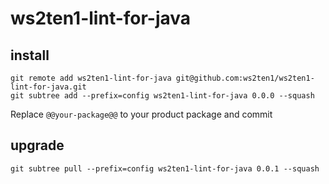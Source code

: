 # ws2ten1-lint-for-java

## install

```
git remote add ws2ten1-lint-for-java git@github.com:ws2ten1/ws2ten1-lint-for-java.git
git subtree add --prefix=config ws2ten1-lint-for-java 0.0.0 --squash
```

Replace `@@your-package@@` to your product package and commit

## upgrade

```
git subtree pull --prefix=config ws2ten1-lint-for-java 0.0.1 --squash
```
